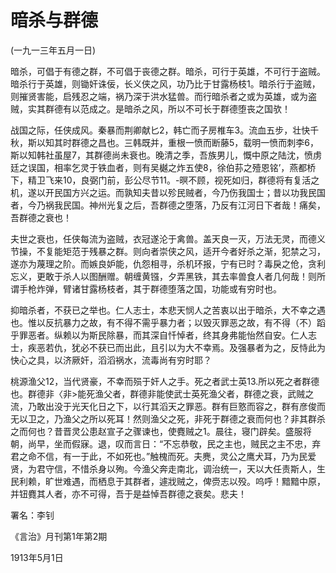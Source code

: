 # 暗杀与群德

 

(一九一三年五月一日)

 

暗杀，可倡于有德之群，不可倡于丧德之群。暗杀，可行于英雄，不可行于盗贼。暗杀行于英雄，则锄奸诛佞，长义侠之风，功乃比于甘露杨枝1。暗杀行于盗贼，则摧贤害能，启残忍之端，祸乃深于洪水猛兽。而行暗杀者之或为英雄，或为盗贼，实其群德有以范成之。是暗杀之风，所以不可长于群德堕丧之国欤！

战国之际，任侠成风。秦暴而荆卿献匕2，韩亡而子房椎车3。流血五步，壮快千秋，斯以知其时群德之昌也。三韩既并，重根一愤而断藤5，载明一愤而刺李6，斯以知韩社虽屋7，其群德尚未衰也。晚清之季，吾族男儿，慨中原之陆沈，愤虏廷之误国，相率乞灵于铁血者，则有吴樾之炸五使8，徐伯荪之殪恩铭’，燕都桥下，精卫飞来10，良弼门前，彭公尽节11。-暝不顾，视死如归，群德将有复活之机，遂以开民国方兴之运。而孰知夫昔以殄民贼者，今乃伤我国士；昔以功我民国者，今乃祸我民国。神州光复之后，吾群德之堕落，乃反有江河日下者哉！痛矣，吾群德之衰也！

夫世之衰也，任侠每流为盗贼，衣冠遂沦于禽兽。盖天良一灭，万法无灵，而德义节操，不复能矩范于残暴之群。则向者崇侠之风，适开今者好杀之渐，犯禁之习，遂亦为蔑理之阶。而嫉良妒能，仇怨相寻，杀机环报，宁有已时？毒戾之伧，贪利忘义，更敢于杀人以图酬赠。朝缠黄镪，夕弄黑铁，其去率兽食人者几何哉！则所谓手枪炸弹，臂诸甘露杨枝者，其于群德堕落之国，功能或有穷时也。

抑暗杀者，不获已之举也。仁人志士，本悲天悯人之苦衷以出于暗杀，大不幸之遇也。惟以反抗暴力之故，有不得不需乎暴力者；以毁灭罪恶之故，有不得（不）蹈乎罪恶者。纵赖以为斯民除暴，而其深自忏悼者，终其身弗能怡然自安。仁人志士，疾恶若仇，犹必不获已而出此，且引以为大不幸焉。及强暴者为之，反恃此为快心之具，以济厥奸，滔滔祸水，流毒尚有穷时耶？

桃源渔父12，当代贤豪，不幸而殒于奸人之手。死之者武士英13.所以死之者群德也。群德非〈非>能死渔父者，群德非能使武士英死渔父者，群德之衰，武贼之流，乃敢出没于光天化日之下，以行其滔天之罪恶。群有巨憝而容之，群有彦俊而无以卫之，乃渔父之所以死耳！然则渔父之死，非死于群德之衰而何也？非其群杀之而何也？昔晋灵公患赵宣子之骤谏也，使麑贼之1。晨往，寝门辟矣。盛服将朝，尚早，坐而假寐。退，叹而言日：“不忘恭敬，民之主也，贼民之主不忠，弃君之命不信，有一于此，不如死也。”触槐而死。夫麂，灵公之鹰犬耳，乃为民爱贤，为君守信，不惜杀身以殉。今渔父奔走南北，调治统一，天以大任责斯人，生民利赖，旷世难遇，而栖息于其群者，遽戕贼之，俾赍志以殁。呜呼！黯黯中原，并钮麑其人者，亦不可得，吾于是益悼吾群德之衰矣。悲夫！

 

署名：李钊

《言治》月刊第1年第2期

1913年5月1日

 

 

 


